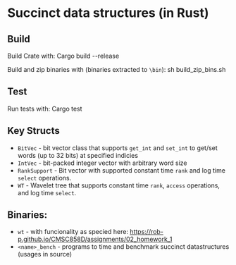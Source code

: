 # Succinct data structures (in Rust)

## Build
Build Crate with:
    Cargo build --release

Build and zip binaries with (binaries extracted to `\bin`):
    sh build_zip_bins.sh

## Test
Run tests with:
    Cargo test

## Key Structs

- `BitVec` - bit vector class that supports `get_int` and `set_int` to get/set words (up to 32 bits) at specified indicies
- `IntVec` - bit-packed integer vector with arbitrary word size
- `RankSupport` - Bit vector with supported constant time `rank` and log time `select` operations.
- `WT` - Wavelet tree that supports constant time `rank`, `access` operations, and log time `select`.

## Binaries:
- `wt` - with funcionality as specied here: https://rob-p.github.io/CMSC858D/assignments/02_homework_1
- `<name>_bench` - programs to time and benchmark succinct datastructures (usages in source)